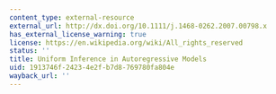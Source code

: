 ```yaml
---
content_type: external-resource
external_url: http://dx.doi.org/10.1111/j.1468-0262.2007.00798.x
has_external_license_warning: true
license: https://en.wikipedia.org/wiki/All_rights_reserved
status: ''
title: Uniform Inference in Autoregressive Models
uid: 1913746f-2423-4e2f-b7d8-769780fa804e
wayback_url: ''
---
```

